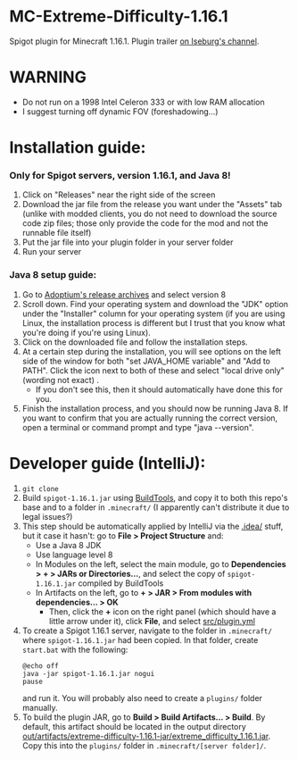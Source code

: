 # MC-Extreme-Difficulty-1.16.1

Spigot plugin for Minecraft 1.16.1. Plugin trailer [on Iseburg's channel](https://www.youtube.com/watch?v=7Kl9jtCHIGg).

# WARNING

* Do not run on a 1998 Intel Celeron 333 or with low RAM allocation
* I suggest turning off dynamic FOV (foreshadowing…)

# Installation guide:

### Only for Spigot servers, version 1.16.1, and Java 8!
1. Click on "Releases" near the right side of the screen
2. Download the jar file from the release you want under the "Assets" tab (unlike with modded clients, you do not need to download the source code zip files; those only provide the code for the mod and not the runnable file itself)
3. Put the jar file into your plugin folder in your server folder
4. Run your server

### Java 8 setup guide:
1. Go to [Adoptium's release archives](https://adoptium.net/temurin/archive) and select version 8
2. Scroll down. Find your operating system and download the "JDK" option under the "Installer" column for your operating system (if you are using Linux, the installation process is different but I trust that you know what you're doing if you're using Linux).
3. Click on the downloaded file and follow the installation steps.
4. At a certain step during the installation, you will see options on the left side of the window for both "set JAVA_HOME variable" and "Add to PATH". Click the icon next to both of these and select "local drive only" (wording not exact)   .
    * If you don't see this, then it should automatically have done this for you.
5. Finish the installation process, and you should now be running Java 8. If you want to confirm that you are actually running the correct version, open a terminal or command prompt and type "java --version".

# Developer guide (IntelliJ):

1. `git clone`
2. Build `spigot-1.16.1.jar` using [BuildTools](https://www.spigotmc.org/wiki/buildtools/), and copy it to both this repo's base and to a folder in `.minecraft/` (I apparently can't distribute it due to legal issues?)
3. This step should be automatically applied by IntelliJ via the [.idea/](.idea/) stuff, but it case it hasn't: go to **File > Project Structure** and:
   * Use a Java 8 JDK
   * Use language level 8
   * In Modules on the left, select the main module, go to **Dependencies > + > JARs or Directories...**, and select the copy of `spigot-1.16.1.jar` compiled by BuildTools
   * In Artifacts on the left, go to **+ > JAR > From modules with dependencies... > OK**
      * Then, click the **+** icon on the right panel (which should have a little arrow under it), click **File**, and select [src/plugin.yml](src/plugin.yml)
4. To create a Spigot 1.16.1 server, navigate to the folder in `.minecraft/` where `spigot-1.16.1.jar` had been copied. In that folder, create `start.bat` with the following:
   ```
   @echo off
   java -jar spigot-1.16.1.jar nogui
   pause
   ```
   and run it. You will probably also need to create a `plugins/` folder manually.
5. To build the plugin JAR, go to **Build > Build Artifacts... > Build**. By default, this artifact should be located in the output directory [out/artifacts/extreme-difficulty-1.16.1-jar/extreme_difficulty_1.16.1.jar](out/artifacts/extreme-difficulty-1.16.1-jar/extreme_difficulty_1.16.1.jar). Copy this into the `plugins/` folder in `.minecraft/[server folder]/`.
